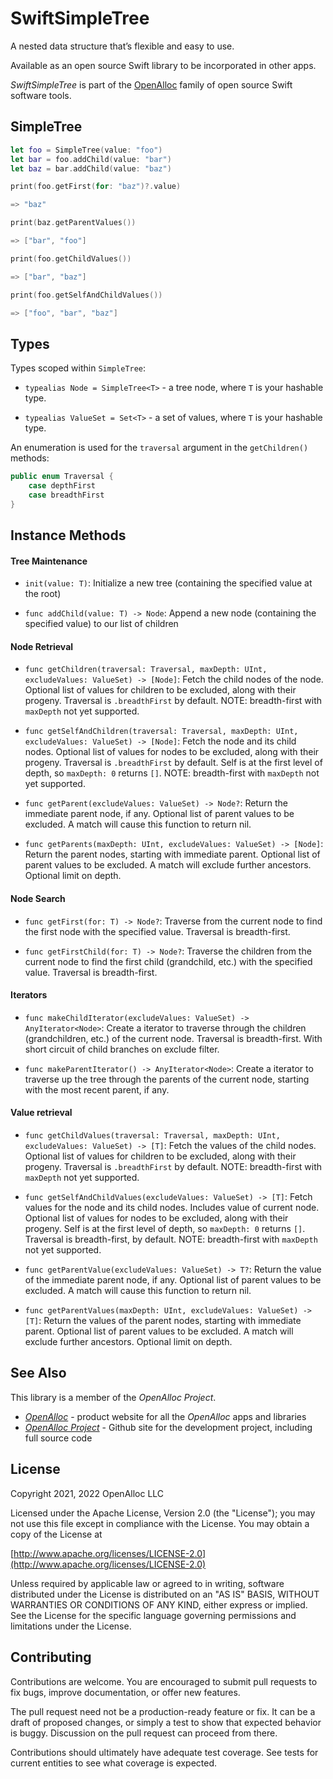 # SwiftSimpleTree

A nested data structure that’s flexible and easy to use.

Available as an open source Swift library to be incorporated in other apps.

_SwiftSimpleTree_ is part of the [OpenAlloc](https://github.com/openalloc) family of open source Swift software tools.

## SimpleTree

```swift
let foo = SimpleTree(value: "foo")
let bar = foo.addChild(value: "bar")
let baz = bar.addChild(value: "baz")

print(foo.getFirst(for: "baz")?.value)

=> "baz"

print(baz.getParentValues())

=> ["bar", "foo"]

print(foo.getChildValues())

=> ["bar", "baz"]

print(foo.getSelfAndChildValues())

=> ["foo", "bar", "baz"]
```

## Types

Types scoped within `SimpleTree`:

- `typealias Node = SimpleTree<T>` - a tree node, where `T` is your hashable type.

- `typealias ValueSet = Set<T>` - a set of values, where `T` is your hashable type.

An enumeration is used for the `traversal` argument in the `getChildren()` methods:

```swift
public enum Traversal {
    case depthFirst
    case breadthFirst
}
```

## Instance Methods

#### Tree Maintenance

- `init(value: T)`: Initialize a new tree (containing the specified value at the root)

- `func addChild(value: T) -> Node`: Append a new node (containing the specified value) to our list of children

#### Node Retrieval

- `func getChildren(traversal: Traversal, maxDepth: UInt, excludeValues: ValueSet) -> [Node]`: Fetch the child nodes of the node. Optional list of values for children to be excluded, along with their progeny. Traversal is `.breadthFirst` by default. NOTE: breadth-first with `maxDepth` not yet supported.

- `func getSelfAndChildren(traversal: Traversal, maxDepth: UInt, excludeValues: ValueSet) -> [Node]`: Fetch the node and its child nodes. Optional list of values for nodes to be excluded, along with their progeny. Traversal is `.breadthFirst` by default. Self is at the first level of depth, so `maxDepth: 0` returns `[]`. NOTE: breadth-first with `maxDepth` not yet supported.

- `func getParent(excludeValues: ValueSet) -> Node?`: Return the immediate parent node, if any. Optional list of parent values to be excluded. A match will cause this function to return nil.

- `func getParents(maxDepth: UInt, excludeValues: ValueSet) -> [Node]`: Return the parent nodes, starting with immediate parent. Optional list of parent values to be excluded. A match will exclude further ancestors. Optional limit on depth.

#### Node Search

- `func getFirst(for: T) -> Node?`: Traverse from the current node to find the first node with the specified value. Traversal is breadth-first.

- `func getFirstChild(for: T) -> Node?`: Traverse the children from the current node to find the first child (grandchild, etc.) with the specified value. Traversal is breadth-first.

#### Iterators

- `func makeChildIterator(excludeValues: ValueSet) -> AnyIterator<Node>`: Create a iterator to traverse through the children (grandchildren, etc.) of the current node. Traversal is breadth-first. With short circuit of child branches on exclude filter.

- `func makeParentIterator() -> AnyIterator<Node>`: Create a iterator to traverse up the tree through the parents of the current node, starting with the most recent parent, if any.

#### Value retrieval

- `func getChildValues(traversal: Traversal, maxDepth: UInt, excludeValues: ValueSet) -> [T]`: Fetch the values of the child nodes. Optional list of values for children to be excluded, along with their progeny. Traversal is `.breadthFirst` by default. NOTE: breadth-first with `maxDepth` not yet supported.

- `func getSelfAndChildValues(excludeValues: ValueSet) -> [T]`: Fetch values for the node and its child nodes. Includes value of current node. Optional list of values for nodes to be excluded, along with their progeny. Self is at the first level of depth, so `maxDepth: 0` returns `[]`. Traversal is breadth-first, by default. NOTE: breadth-first with `maxDepth` not yet supported.

- `func getParentValue(excludeValues: ValueSet) -> T?`: Return the value of the immediate parent node, if any. Optional list of parent values to be excluded. A match will cause this function to return nil.

- `func getParentValues(maxDepth: UInt, excludeValues: ValueSet) -> [T]`: Return the values of the parent nodes, starting with immediate parent. Optional list of parent values to be excluded. A match will exclude further ancestors. Optional limit on depth.


## See Also

This library is a member of the _OpenAlloc Project_.

* [_OpenAlloc_](https://openalloc.github.io) - product website for all the _OpenAlloc_ apps and libraries
* [_OpenAlloc Project_](https://github.com/openalloc) - Github site for the development project, including full source code

## License

Copyright 2021, 2022 OpenAlloc LLC

Licensed under the Apache License, Version 2.0 (the "License"); you may not use this file except in compliance with the License. You may obtain a copy of the License at

[http://www.apache.org/licenses/LICENSE-2.0](http://www.apache.org/licenses/LICENSE-2.0)

Unless required by applicable law or agreed to in writing, software distributed under the License is distributed on an "AS IS" BASIS, WITHOUT WARRANTIES OR CONDITIONS OF ANY KIND, either express or implied. See the License for the specific language governing permissions and limitations under the License.

## Contributing

Contributions are welcome. You are encouraged to submit pull requests to fix bugs, improve documentation, or offer new features. 

The pull request need not be a production-ready feature or fix. It can be a draft of proposed changes, or simply a test to show that expected behavior is buggy. Discussion on the pull request can proceed from there.

Contributions should ultimately have adequate test coverage. See tests for current entities to see what coverage is expected.
